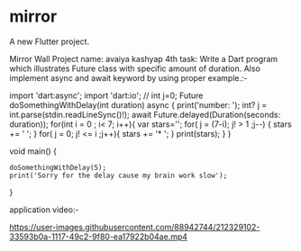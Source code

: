 # mirror

A new Flutter project.

Mirror Wall Project 
name: avaiya kashyap 
4th task:
 Write a Dart program which illustrates Future class with specific amount of duration. Also implement async and await keyword by using proper example.:-

  import 'dart:async';
  import 'dart:io';
 // int j=0;
  Future<void> doSomethingWithDelay(int duration) async {
    print('number: ');
      int? j = int.parse(stdin.readLineSync()!);
    await Future.delayed(Duration(seconds: duration));
    for(int i = 0 ; i< 7; i++){
        var stars='';
          for( j = (7-i); j! > 1 ;j--) {
            stars += ' ';
          }
        for( j = 0; j! <= i ;j++){
            stars += '* ';
      }
        print(stars);
  }
  }

  void main() {
    
    doSomethingWithDelay(5);
    print('Sorry for the delay cause my brain work slow');
  }
                          
                          
application video:- 



https://user-images.githubusercontent.com/88942744/212329102-33593b0a-1117-49c2-9f80-ea17922b04ae.mp4

